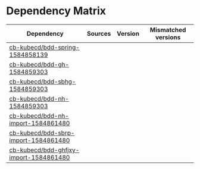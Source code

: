 # Dependency Matrix

Dependency | Sources | Version | Mismatched versions
---------- | ------- | ------- | -------------------
[cb-kubecd/bdd-spring-1584858139](https://github.com/cb-kubecd/bdd-spring-1584858139.git) |  | []() | 
[cb-kubecd/bdd-gh-1584859303](https://github.com/cb-kubecd/bdd-gh-1584859303.git) |  | []() | 
[cb-kubecd/bdd-sbhg-1584859303](https://github.com/cb-kubecd/bdd-sbhg-1584859303.git) |  | []() | 
[cb-kubecd/bdd-nh-1584859303](https://github.com/cb-kubecd/bdd-nh-1584859303.git) |  | []() | 
[cb-kubecd/bdd-nh-import-1584861480](https://github.com/cb-kubecd/bdd-nh-import-1584861480.git) |  | []() | 
[cb-kubecd/bdd-sbrp-import-1584861480](https://github.com/cb-kubecd/bdd-sbrp-import-1584861480.git) |  | []() | 
[cb-kubecd/bdd-ghfjxy-import-1584861480](https://github.com/cb-kubecd/bdd-ghfjxy-import-1584861480.git) |  | []() | 
